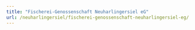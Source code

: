 ```yaml
---
title: "Fischerei-Genossenschaft Neuharlingersiel eG"
url: /neuharlingersiel/fischerei-genossenschaft-neuharlingersiel-eg/
---
```

